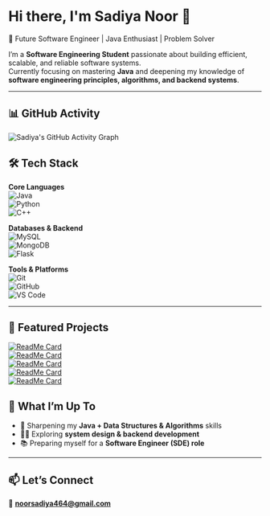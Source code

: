 # Hi there, I'm Sadiya Noor 👋  
🚀 Future Software Engineer | Java Enthusiast | Problem Solver  

I’m a **Software Engineering Student** passionate about building efficient, scalable, and reliable software systems.  
Currently focusing on mastering **Java** and deepening my knowledge of **software engineering principles, algorithms, and backend systems**.  

---

## 📊 GitHub Activity  

![Sadiya's GitHub Activity Graph](https://github-readme-activity-graph.vercel.app/graph?username=sadiya595&theme=react-dark)  

## 🛠️ Tech Stack  

**Core Languages**  
![Java](https://img.shields.io/badge/Java-ED8B00?style=for-the-badge&logo=java&logoColor=white)  
![Python](https://img.shields.io/badge/Python-3776AB?style=for-the-badge&logo=python&logoColor=white)  
![C++](https://img.shields.io/badge/C++-00599C?style=for-the-badge&logo=cplusplus&logoColor=white)  

**Databases & Backend**  
![MySQL](https://img.shields.io/badge/MySQL-005C84?style=for-the-badge&logo=mysql&logoColor=white)  
![MongoDB](https://img.shields.io/badge/MongoDB-4EA94B?style=for-the-badge&logo=mongodb&logoColor=white)  
![Flask](https://img.shields.io/badge/Flask-000000?style=for-the-badge&logo=flask&logoColor=white)  

**Tools & Platforms**  
![Git](https://img.shields.io/badge/Git-F05032?style=for-the-badge&logo=git&logoColor=white)  
![GitHub](https://img.shields.io/badge/GitHub-181717?style=for-the-badge&logo=github&logoColor=white)  
![VS Code](https://img.shields.io/badge/VS%20Code-0078D4?style=for-the-badge&logo=visual-studio-code&logoColor=white)  

---

## 🚀 Featured Projects  

[![ReadMe Card](https://github-readme-stats.vercel.app/api/pin/?username=sadiya595&repo=PyAES-Visualizer&theme=radical)](https://github.com/sadiya595/PyAES-Visualizer)  
[![ReadMe Card](https://github-readme-stats.vercel.app/api/pin/?username=sadiya595&repo=AcadBot&theme=radical)](https://github.com/sadiya595/AcadBot)  
[![ReadMe Card](https://github-readme-stats.vercel.app/api/pin/?username=sadiya595&repo=Expense-Analyzer&theme=radical)](https://github.com/sadiya595/Expense-Analyzer)  
[![ReadMe Card](https://github-readme-stats.vercel.app/api/pin/?username=sadiya595&repo=SmartEcoNet-AI-Energy-Optimization&theme=radical)](https://github.com/sadiya595/SmartEcoNet-AI-Energy-Optimization)  
[![ReadMe Card](https://github-readme-stats.vercel.app/api/pin/?username=sadiya595&repo=AI-Resume-Parse&theme=radical)](https://github.com/sadiya595/AI-Resume-Parse) 


## 🌱 What I’m Up To  
- 🔭 Sharpening my **Java + Data Structures & Algorithms** skills  
- 🧑‍💻 Exploring **system design & backend development**  
- 📚 Preparing myself for a **Software Engineer (SDE) role**  

---

## 📫 Let’s Connect  
📧 **noorsadiya464@gmail.com**  
